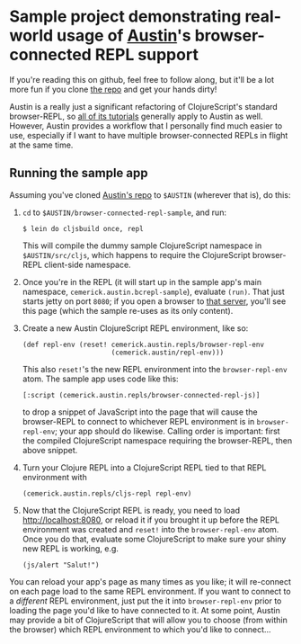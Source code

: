 # Sample project demonstrating real-world usage of [Austin](http://github.com/cemerick/austin)'s browser-connected REPL support

If you're reading this on github, feel free to follow along, but it'll
be a lot more fun if you clone [the
repo](http://github.com/cemerick/austin) and get your hands dirty!

Austin is a really just a significant refactoring of ClojureScript's
standard browser-REPL, so [all of its
tutorials](https://github.com/clojure/clojurescript/wiki/The-REPL-and-Evaluation-Environments)
generally apply to Austin as well. However, Austin provides a workflow
that I personally find much easier to use, especially if I want to have
multiple browser-connected REPLs in flight at the same time.

## Running the sample app

Assuming you've cloned [Austin's
repo](https://github.com/cemerick/austin) to `$AUSTIN` (wherever that
is), do this:

1.  `cd` to `$AUSTIN/browser-connected-repl-sample`, and run:

        $ lein do cljsbuild once, repl

    This will compile the dummy sample ClojureScript namespace in
    `$AUSTIN/src/cljs`, which happens to require the ClojureScript
    browser-REPL client-side namespace.

2.  Once you're in the REPL (it will start up in the sample app's main
    namespace, `cemerick.austin.bcrepl-sample`), evaluate `(run)`. That
    just starts jetty on port `8080`; if you open a browser to [that
    server](http://localhost:8080), you'll see this page (which the
    sample re-uses as its only content).
3.  Create a new Austin ClojureScript REPL environment, like so:

        (def repl-env (reset! cemerick.austin.repls/browser-repl-env
                              (cemerick.austin/repl-env)))

    This also `reset!`'s the new REPL environment into the
    `browser-repl-env` atom. The sample app uses code like this:

        [:script (cemerick.austin.repls/browser-connected-repl-js)]

    to drop a snippet of JavaScript into the page that will cause the
    browser-REPL to connect to whichever REPL environment is in
    `browser-repl-env`; your app should do likewise. Calling order is
    important: first the compiled ClojureScript namespace requiring
    the browser-REPL, then above snippet.

4.  Turn your Clojure REPL into a ClojureScript REPL tied to that REPL
    environment with

        (cemerick.austin.repls/cljs-repl repl-env)

5.  Now that the ClojureScript REPL is ready, you need to load
    [http://localhost:8080](http://localhost:8080), or reload it if you
    brought it up before the REPL environment was created and `reset!`
    into the `browser-repl-env` atom. Once you do that, evaluate some
    ClojureScript to make sure your shiny new REPL is working, e.g.

        (js/alert "Salut!")

You can reload your app's page as many times as you like; it will
re-connect on each page load to the same REPL environment. If you want
to connect to a *different* REPL environment, just put the it into
`browser-repl-env` prior to loading the page you'd like to have
connected to it. At some point, Austin may provide a bit of
ClojureScript that will allow you to choose (from within the browser)
which REPL environment to which you'd like to connect…
